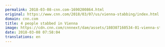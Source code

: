 ```yaml
---
permalink: 2018-03-08-cnn.com-1690200864.html
original: https://www.cnn.com/2018/03/07/us/vienna-stabbing/index.html
domain: cnn.com
title: 4 people stabbed in Vienna
image: https://cdn.cnn.com/cnnnext/dam/assets/180307160534-01-vienna-stabbing-michael-eisenriegler-6-super-tease.jpg
date: 2018-03-08 07:58:04
translations: en
---
```


